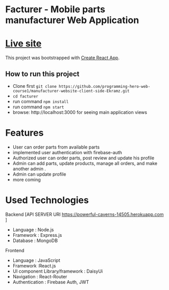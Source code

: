 # Facturer - Mobile parts manufacturer Web Application

# [Live site](https://facturer-x.web.app/)

This project was bootstrapped with [Create React App](https://github.com/facebook/create-react-app).

## How to run this project

- Clone first `git clone https://github.com/programming-hero-web-course1/manufacturer-website-client-side-Ekramz.git `
- `cd facturer`
- run command `npm install`
- run command `npm start`
- browse: http://localhost:3000 for seeing main application views

# Features

- User can order parts from available parts
- implemented user authentication with firebase-auth
- Authorized user can order parts, post review and update his profile 
- Admin can add parts, update products, manage all orders, and make another admin .
- Admin can update profile
- more coming

# Used Technologies

Backend [API SERVER URI https://powerful-caverns-14505.herokuapp.com ]

- Language : Node.js
- Framework : Express.js
- Database : MongoDB

Frontend

- Language : JavaScript
- Framework :React.js
- UI component Library/framework : DaisyUi
- Navigation : React-Router
- Authentication : Firebase Auth, JWT
